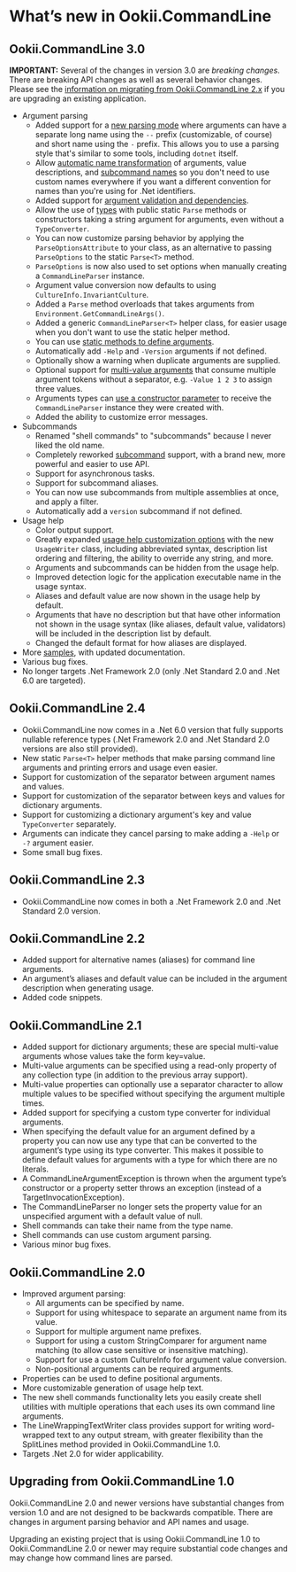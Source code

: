 # What’s new in Ookii.CommandLine

## Ookii.CommandLine 3.0

**IMPORTANT:** Several of the changes in version 3.0 are *breaking changes*. There are breaking
API changes as well as several behavior changes. Please see the [information on migrating
from Ookii.CommandLine 2.x](Migrating.md) if you are upgrading an existing application.

- Argument parsing
  - Added support for a [new parsing mode](Arguments.md#longshort-mode) where arguments can have a
    separate long name using the `--` prefix (customizable, of course) and short name using the `-`
    prefix. This allows you to use a parsing style that's similar to some tools, including `dotnet`
    itself.
  - Allow [automatic name transformation](DefiningArguments.md#name-transformation) of arguments,
    value descriptions, and [subcommand names](Subcommands.md#name-transformation) so you don't need
    to use custom names everywhere if you want a different convention for names than you're using
    for .Net identifiers.
  - Added support for [argument validation and dependencies](Validation.md).
  - Allow the use of [types](Arguments.md#argument-value-conversion) with public static `Parse`
    methods or constructors taking a string argument for arguments, even without a `TypeConverter`.
  - You can now customize parsing behavior by applying the `ParseOptionsAttribute` to your class, as
    an alternative to passing `ParseOptions` to the static `Parse<T>` method.
  - `ParseOptions` is now also used to set options when manually creating a `CommandLineParser`
    instance.
  - Argument value conversion now defaults to using `CultureInfo.InvariantCulture`.
  - Added a `Parse` method overloads that takes arguments from `Environment.GetCommandLineArgs()`.
  - Added a generic `CommandLineParser<T>` helper class, for easier usage when you don't want to use
    the static helper method.
  - You can use [static methods to define arguments](DefiningArguments.md#using-methods).
  - Automatically add `-Help` and `-Version` arguments if not defined.
  - Optionally show a warning when duplicate arguments are supplied.
  - Optional support for [multi-value arguments](Arguments.md#arguments-with-multiple-values) that
    consume multiple argument tokens without a separator, e.g. `-Value 1 2 3` to assign three
    values.
  - Arguments types can [use a constructor
    parameter](DefiningArguments.md#commandlineparser-injection) to receive the `CommandLineParser`
    instance they were created with.
  - Added the ability to customize error messages.
- Subcommands
  - Renamed "shell commands" to "subcommands" because I never liked the old name.
  - Completely reworked [subcommand](Subcommands.md) support, with a brand new, more powerful and
    easier to use API.
  - Support for asynchronous tasks.
  - Support for subcommand aliases.
  - You can now use subcommands from multiple assemblies at once, and apply a filter.
  - Automatically add a `version` subcommand if not defined.
- Usage help
  - Color output support.
  - Greatly expanded [usage help customization options](UsageHelp.md) with the new `UsageWriter`
    class, including abbreviated syntax, description list ordering and filtering, the ability to
    override any string, and more.
  - Arguments and subcommands can be hidden from the usage help.
  - Improved detection logic for the application executable name in the usage syntax.
  - Aliases and default value are now shown in the usage help by default.
  - Arguments that have no description but that have other information not shown in the usage syntax
    (like aliases, default value, validators) will be included in the description list by default.
  - Changed the default format for how aliases are displayed.
- More [samples](../src/Samples), with updated documentation.
- Various bug fixes.
- No longer targets .Net Framework 2.0 (only .Net Standard 2.0 and .Net 6.0 are targeted).

## Ookii.CommandLine 2.4

- Ookii.CommandLine now comes in a .Net 6.0 version that fully supports nullable reference types
  (.Net Framework 2.0 and .Net Standard 2.0 versions are also still provided).
- New static `Parse<T>` helper methods that make parsing command line arguments and printing errors
  and usage even easier.
- Support for customization of the separator between argument names and values.
- Support for customization of the separator between keys and values for dictionary arguments.
- Support for customizing a dictionary argument's key and value `TypeConverter` separately.
- Arguments can indicate they cancel parsing to make adding a `-Help` or `-?` argument easier.
- Some small bug fixes.

## Ookii.CommandLine 2.3

- Ookii.CommandLine now comes in both a .Net Framework 2.0 and .Net Standard 2.0 version.

## Ookii.CommandLine 2.2

- Added support for alternative names (aliases) for command line arguments.
- An argument’s aliases and default value can be included in the argument description when
  generating usage.
- Added code snippets.

## Ookii.CommandLine 2.1

- Added support for dictionary arguments; these are special multi-value arguments whose values take
  the form key=value.
- Multi-value arguments can be specified using a read-only property of any collection type (in
  addition to the previous array support).
- Multi-value properties can optionally use a separator character to allow multiple values to be
  specified without specifying the argument multiple times.
- Added support for specifying a custom type converter for individual arguments.
- When specifying the default value for an argument defined by a property you can now use any type
  that can be converted to the argument’s type using its type converter. This makes it possible to
  define default values for arguments with a type for which there are no literals.
- A CommandLineArgumentException is thrown when the argument type’s constructor or a property setter
  throws an exception (instead of a TargetInvocationException).
- The CommandLineParser no longer sets the property value for an unspecified argument with a default
  value of null.
- Shell commands can take their name from the type name.
- Shell commands can use custom argument parsing.
- Various minor bug fixes.

## Ookii.CommandLine 2.0

- Improved argument parsing:
  - All arguments can be specified by name.
  - Support for using whitespace to separate an argument name from its value.
  - Support for multiple argument name prefixes.
  - Support for using a custom StringComparer for argument name matching (to allow case sensitive or
    insensitive matching).
  - Support for use a custom CultureInfo for argument value conversion.
  - Non-positional arguments can be required arguments.
- Properties can be used to define positional arguments.
- More customizable generation of usage help text.
- The new shell commands functionality lets you easily create shell utilities with multiple
  operations that each uses its own command line arguments.
- The LineWrappingTextWriter class provides support for writing word-wrapped text to any output
  stream, with greater flexibility than the SplitLines method provided in Ookii.CommandLine 1.0.
- Targets .Net 2.0 for wider applicability.

## Upgrading from Ookii.CommandLine 1.0

Ookii.CommandLine 2.0 and newer versions have substantial changes from version 1.0 and are not
designed to be backwards compatible. There are changes in argument parsing behavior and API names
and usage.

Upgrading an existing project that is using Ookii.CommandLine 1.0 to Ookii.CommandLine 2.0 or newer
may require substantial code changes and may change how command lines are parsed.
